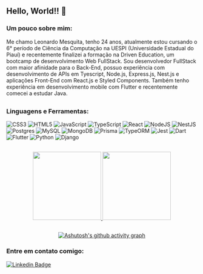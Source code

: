 ## Hello, World!! 👋

### Um pouco sobre mim:

Me chamo Leonardo Mesquita, tenho 24 anos, atualmente estou cursando o 6° período de Ciência da Computação na UESPI (Universidade Estadual do Piauí) e recentemente finalizei a formação na Driven Education, um bootcamp de desenvolvimento Web FullStack. Sou desenvolvedor FullStack com maior afinidade para o Back-End, possuo experiência com desenvolvimento de APIs em Tyescript, Node.js, Express.js, Nest.js e aplicações Front-End com React.js e Styled Components. Também tenho experiência em desenvolvimento mobile com Flutter e recentemente comecei a estudar Java.

##
### Linguagens e Ferramentas:

![CSS3](https://img.shields.io/badge/css3-%231572B6.svg?style=for-the-badge&logo=css3&logoColor=white)
![HTML5](https://img.shields.io/badge/html5-%23E34F26.svg?style=for-the-badge&logo=html5&logoColor=white)
![JavaScript](https://img.shields.io/badge/javascript-%23323330.svg?style=for-the-badge&logo=javascript&logoColor=%23F7DF1E)
![TypeScript](https://img.shields.io/badge/typescript-%23007ACC.svg?style=for-the-badge&logo=typescript&logoColor=white)
![React](https://img.shields.io/badge/react-%2320232a.svg?style=for-the-badge&logo=react&logoColor=%2361DAFB)
![NodeJS](https://img.shields.io/badge/node.js-6DA55F?style=for-the-badge&logo=node.js&logoColor=white)
![NestJS](https://img.shields.io/badge/nest.js-%23323330.svg?style=for-the-badge&logo=nestjs&logoColor=white)
![Postgres](https://img.shields.io/badge/postgres-%23316192.svg?style=for-the-badge&logo=postgresql&logoColor=white)
![MySQL](https://img.shields.io/badge/mysql-orange.svg?style=for-the-badge&logo=mysql&logoColor=white)
![MongoDB](https://img.shields.io/badge/MongoDB-%234ea94b.svg?style=for-the-badge&logo=mongodb&logoColor=white)
![Prisma](https://img.shields.io/badge/Prisma-3982CE?style=for-the-badge&logo=Prisma&logoColor=white)
![TypeORM](https://img.shields.io/badge/TypeORM-%23E34F26.svg?style=for-the-badge&logo=TypeORM&logoColor=white)
![Jest](https://img.shields.io/badge/-jest-%23C21325?style=for-the-badge&logo=jest&logoColor=white)
![Dart](https://img.shields.io/badge/dart-%23323330?style=for-the-badge&logo=dart&logoColor=white)
![Flutter](https://img.shields.io/badge/flutter-%23007ACC?style=for-the-badge&logo=flutter&logoColor=white)
![Python](https://img.shields.io/badge/python-yellow?style=for-the-badge&logo=python&logoColor=white)
![Django](https://img.shields.io/badge/django-green?style=for-the-badge&logo=django&logoColor=white)




##


<div align="center">
  <a href="https://github.com/leonmesquita">
  <img height="180em" src="https://github-readme-stats.vercel.app/api?username=leonmesquita&show_icons=true&theme=radical&include_all_commits=true&count_private=true"/>
  <img height="180em" src="https://github-readme-stats.vercel.app/api/top-langs/?username=leonmesquita&layout=compact&langs_count=7&theme=radical"/>
</div>
  
##


  
  <div id="badges"  align="center">

[![Ashutosh's github activity graph](https://github-readme-activity-graph.cyclic.app/graph?username=leonmesquita&theme=react-dark&custom_title=My%20Contribution%20Graph&hide_border=true)](https://github.com/leonmesquita/github-readme-activity-graph)

</div>



### Entre em contato comigo:

[![Linkedin Badge](https://img.shields.io/badge/-LinkedIn-blue?style=flat-square&logo=Linkedin&logoColor=white&link=https://www.linkedin.com/in/leandro-sim%C3%B5es-msc-98993428/)](https://www.linkedin.com/in/leonardo-mesquita-844ba01b7/)



